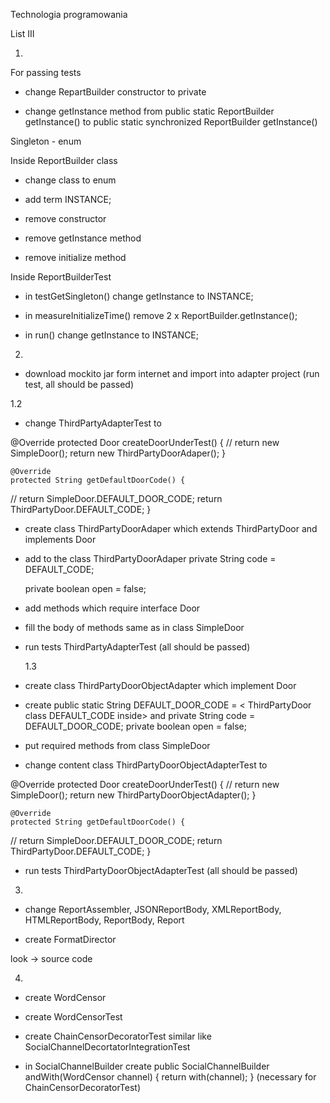 Technologia programowania

List III

1)

For passing tests

- change RepartBuilder constructor to private

- change getInstance method from public static ReportBuilder getInstance() to public static synchronized ReportBuilder getInstance()

Singleton - enum

Inside ReportBuilder class
- change class to enum

- add term INSTANCE;

- remove constructor

- remove getInstance method

- remove initialize method

Inside ReportBuilderTest

- in testGetSingleton() change getInstance to INSTANCE;

- in measureInitializeTime() remove 2 x ReportBuilder.getInstance();

- in run() change getInstance to INSTANCE;


2)

- download mockito jar form internet and import into adapter project (run test, all should be passed)

1.2


- change ThirdPartyAdapterTest to

@Override
	protected Door createDoorUnderTest() {
//		return new SimpleDoor();
		return new ThirdPartyDoorAdaper();
	}

	@Override
	protected String getDefaultDoorCode() {
//		return SimpleDoor.DEFAULT_DOOR_CODE;
		return ThirdPartyDoor.DEFAULT_CODE;
	}

- create class ThirdPartyDoorAdaper which extends ThirdPartyDoor and implements Door

- add to the class ThirdPartyDoorAdaper
    private String code = DEFAULT_CODE;

    private boolean open = false;
- add methods which require interface Door

- fill the body of methods same as in class SimpleDoor

- run tests ThirdPartyAdapterTest (all should be passed)

  1.3

- create class ThirdPartyDoorObjectAdapter which implement Door

- create public static String DEFAULT_DOOR_CODE = < ThirdPartyDoor class DEFAULT_CODE inside>
and private String code = DEFAULT_DOOR_CODE;
    private boolean open = false;


- put required methods from class SimpleDoor

- change content class ThirdPartyDoorObjectAdapterTest to

@Override
	protected Door createDoorUnderTest() {
//		return new SimpleDoor();
		return new ThirdPartyDoorObjectAdapter();
	}

	@Override
	protected String getDefaultDoorCode() {
//		return SimpleDoor.DEFAULT_DOOR_CODE;
		return ThirdPartyDoor.DEFAULT_CODE;
	}

- run tests ThirdPartyDoorObjectAdapterTest (all should be passed)

3)
- change ReportAssembler, JSONReportBody, XMLReportBody, HTMLReportBody, ReportBody, Report

- create FormatDirector

look -> source code


4)

- create WordCensor

- create WordCensorTest

- create ChainCensorDecoratorTest similar like SocialChannelDecortatorIntegrationTest

- in SocialChannelBuilder create
public SocialChannelBuilder andWith(WordCensor channel) {
		return with(channel);
	}
(necessary for ChainCensorDecoratorTest)

